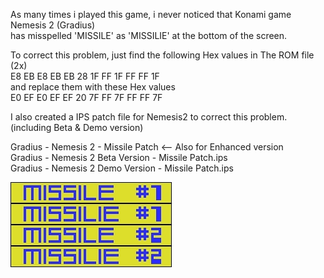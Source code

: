 As many times i played this game, i never noticed that Konami game Nemesis 2 (Gradius)  
has misspelled 'MISSILE' as 'MISSILIE' at the bottom of the screen.

To correct this problem, just find the following Hex values in The ROM file (2x)  
E8 EB E8 EB EB 28 1F FF 1F FF FF 1F  
and replace them with these Hex values  
E0 EF E0 EF EF 20 7F FF 7F FF FF 7F

I also created a IPS patch file for Nemesis2 to correct this problem.	 (including Beta & Demo version)

Gradius - Nemesis 2 - Missile Patch <-- Also for Enhanced version  
Gradius - Nemesis 2 Beta Version - Missile Patch.ips  
Gradius - Nemesis 2 Demo Version - Missile Patch.ips   

![Missle misspelled](Missilie.jpg)
